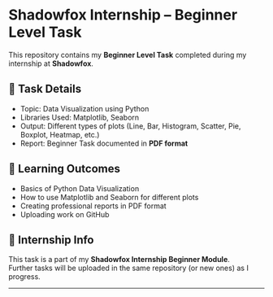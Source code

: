 # Shadowfox Internship – Beginner Level Task  

This repository contains my **Beginner Level Task** completed during my internship at **Shadowfox**.  

## 📌 Task Details  
- Topic: Data Visualization using Python  
- Libraries Used: Matplotlib, Seaborn  
- Output: Different types of plots (Line, Bar, Histogram, Scatter, Pie, Boxplot, Heatmap, etc.)  
- Report: Beginner Task documented in **PDF format**  

## 🚀 Learning Outcomes  
- Basics of Python Data Visualization  
- How to use Matplotlib and Seaborn for different plots  
- Creating professional reports in PDF format  
- Uploading work on GitHub  

## 🔗 Internship Info  
This task is a part of my **Shadowfox Internship Beginner Module**.  
Further tasks will be uploaded in the same repository (or new ones) as I progress.  

---
